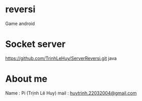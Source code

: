 # reversi
Game android 
# Socket server
https://github.com/TrinhLeHuy/ServerReversi.git
java
# About me
Name : Pi (Trịnh Lê Huy)
mail : huytrinh.22032004@gmail.com 
 
